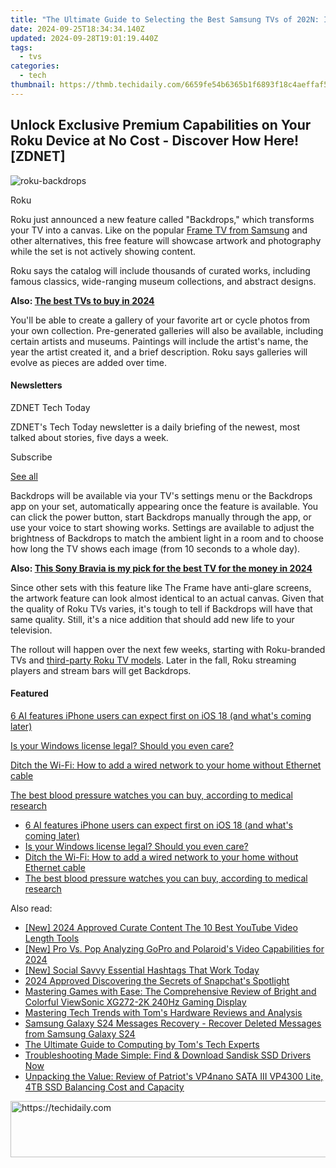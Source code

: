 ```yaml
---
title: "The Ultimate Guide to Selecting the Best Samsung TVs of 202N: In-Depth Expert Analysis and Reviews | ZDNET"
date: 2024-09-25T18:34:34.140Z
updated: 2024-09-28T19:01:19.440Z
tags:
  - tvs
categories:
  - tech
thumbnail: https://thmb.techidaily.com/6659fe54b6365b1f6893f18c4aeffaf5df66ed6e08cee6f612c187a5f5545374.jpg
---
```


## Unlock Exclusive Premium Capabilities on Your Roku Device at No Cost - Discover How Here![ZDNET]

![roku-backdrops](https://www.zdnet.com/a/img/resize/ab06e5d79937bcd994ea807e04aece8be4cc8f5c/2024/09/04/03fa9e7c-68b9-43c6-ba8d-3958f358f014/backdrops-lifestyle-person.jpg?auto=webp&width=1280)

Roku

Roku just announced a new feature called "Backdrops," which transforms your TV into a canvas. Like on the popular [Frame TV from Samsung](https://www.zdnet.com/home-and-office/home-entertainment/samsung-frame-tv-2024-vs-2023-comparing-the-key-differences/) and other alternatives, this free feature will showcase artwork and photography while the set is not actively showing content.

Roku says the catalog will include thousands of curated works, including famous classics, wide-ranging museum collections, and abstract designs.

**Also: [The best TVs to buy in 2024](https://www.zdnet.com/home-and-office/home-entertainment/best-tv/)**

You'll be able to create a gallery of your favorite art or cycle photos from your own collection. Pre-generated galleries will also be available, including certain artists and museums. Paintings will include the artist's name, the year the artist created it, and a brief description. Roku says galleries will evolve as pieces are added over time. 

#### Newsletters

ZDNET Tech Today

ZDNET's Tech Today newsletter is a daily briefing of the newest, most talked about stories, five days a week.

 Subscribe

[See all](https://www.zdnet.com/newsletters/)

Backdrops will be available via your TV's settings menu or the Backdrops app on your set, automatically appearing once the feature is available. You can click the power button, start Backdrops manually through the app, or use your voice to start showing works. Settings are available to adjust the brightness of Backdrops to match the ambient light in a room and to choose how long the TV shows each image (from 10 seconds to a whole day).

**Also: [This Sony Bravia is my pick for the best TV for the money in 2024](https://www.zdnet.com/home-and-office/home-entertainment/this-sony-bravia-is-my-pick-for-the-best-tv-for-the-money-in-2024-and-its-on-sale-for-labor-day/)**

Since other sets with this feature like The Frame have anti-glare screens, the artwork feature can look almost identical to an actual canvas. Given that the quality of Roku TVs varies, it's tough to tell if Backdrops will have that same quality. Still, it's a nice addition that should add new life to your television.

The rollout will happen over the next few weeks, starting with Roku-branded TVs and [third-party Roku TV models](https://www.zdnet.com/home-and-office/home-entertainment/best-roku-tvs/#link={). Later in the fall, Roku streaming players and stream bars will get Backdrops.

#### Featured

[6 AI features iPhone users can expect first on iOS 18 (and what's coming later)](https://www.zdnet.com/article/6-ai-features-iphone-users-can-expect-first-on-ios-18-and-whats-coming-later/ "6 AI features iPhone users can expect first on iOS 18 (and what's coming later)")

[Is your Windows license legal? Should you even care?](https://www.zdnet.com/article/is-your-windows-license-legal-should-you-even-care/ "Is your Windows license legal? Should you even care?")

[Ditch the Wi-Fi: How to add a wired network to your home without Ethernet cable](https://www.zdnet.com/article/ditch-the-wi-fi-how-to-add-a-wired-network-to-your-home-without-ethernet-cable/ "Ditch the Wi-Fi: How to add a wired network to your home without Ethernet cable")

[The best blood pressure watches you can buy, according to medical research](https://www.zdnet.com/article/best-blood-pressure-watch/ "The best blood pressure watches you can buy, according to medical research")

* [6 AI features iPhone users can expect first on iOS 18 (and what's coming later)](https://www.zdnet.com/article/6-ai-features-iphone-users-can-expect-first-on-ios-18-and-whats-coming-later/ "6 AI features iPhone users can expect first on iOS 18 (and what's coming later)")
* [Is your Windows license legal? Should you even care?](https://www.zdnet.com/article/is-your-windows-license-legal-should-you-even-care/ "Is your Windows license legal? Should you even care?")
* [Ditch the Wi-Fi: How to add a wired network to your home without Ethernet cable](https://www.zdnet.com/article/ditch-the-wi-fi-how-to-add-a-wired-network-to-your-home-without-ethernet-cable/ "Ditch the Wi-Fi: How to add a wired network to your home without Ethernet cable")
* [The best blood pressure watches you can buy, according to medical research](https://www.zdnet.com/article/best-blood-pressure-watch/ "The best blood pressure watches you can buy, according to medical research")

<ins class="adsbygoogle"
     style="display:block"
     data-ad-format="autorelaxed"
     data-ad-client="ca-pub-7571918770474297"
     data-ad-slot="1223367746"></ins>

<ins class="adsbygoogle"
     style="display:block"
     data-ad-client="ca-pub-7571918770474297"
     data-ad-slot="8358498916"
     data-ad-format="auto"
     data-full-width-responsive="true"></ins>

<span class="atpl-alsoreadstyle">Also read:</span>
<div><ul>
<li><a href="https://facebook-video-share.techidaily.com/new-2024-approved-curate-content-the-10-best-youtube-video-length-tools/"><u>[New] 2024 Approved Curate Content The 10 Best YouTube Video Length Tools</u></a></li>
<li><a href="https://article-posts.techidaily.com/new-pro-vs-pop-analyzing-gopro-and-polaroids-video-capabilities-for-2024/"><u>[New] Pro Vs. Pop Analyzing GoPro and Polaroid's Video Capabilities for 2024</u></a></li>
<li><a href="https://instagram-videos.techidaily.com/new-social-savvy-essential-hashtags-that-work-today/"><u>[New] Social Savvy Essential Hashtags That Work Today</u></a></li>
<li><a href="https://fox-http.techidaily.com/2024-approved-discovering-the-secrets-of-snapchats-spotlight/"><u>2024 Approved Discovering the Secrets of Snapchat's Spotlight</u></a></li>
<li><a href="https://hardware-reviews.techidaily.com/mastering-games-with-ease-the-comprehensive-review-of-bright-and-colorful-viewsonic-xg272-2k-240hz-gaming-display/"><u>Mastering Games with Ease: The Comprehensive Review of Bright and Colorful ViewSonic XG272-2K 240Hz Gaming Display</u></a></li>
<li><a href="https://hardware-reviews.techidaily.com/mastering-tech-trends-with-toms-hardware-reviews-and-analysis/"><u>Mastering Tech Trends with Tom's Hardware Reviews and Analysis</u></a></li>
<li><a href="https://techidaily.com/samsung-galaxy-s24-messages-recovery-recover-deleted-messages-from-samsung-galaxy-s24-by-fonelab-android-recover-messages/"><u>Samsung Galaxy S24 Messages Recovery - Recover Deleted Messages from Samsung Galaxy S24</u></a></li>
<li><a href="https://hardware-reviews.techidaily.com/the-ultimate-guide-to-computing-by-toms-tech-experts/"><u>The Ultimate Guide to Computing by Tom's Tech Experts</u></a></li>
<li><a href="https://win-amazing.techidaily.com/troubleshooting-made-simple-find-and-download-sandisk-ssd-drivers-now/"><u>Troubleshooting Made Simple: Find & Download Sandisk SSD Drivers Now</u></a></li>
<li><a href="https://hardware-reviews.techidaily.com/unpacking-the-value-review-of-patriots-vp4nano-sata-iii-vp4300-lite-4tb-ssd-balancing-cost-and-capacity/"><u>Unpacking the Value: Review of Patriot's VP4nano SATA III VP4300 Lite, 4TB SSD Balancing Cost and Capacity</u></a></li>
</ul></div>

<!-- affiliate ads begin -->
<a href="https://wigfever.sjv.io/c/5597632/2014854/22899" target="_top" id="2014854">
  <img src="//a.impactradius-go.com/display-ad/22899-2014854" border="0" alt="https://techidaily.com" width="728" height="90"/>
</a>
<img height="0" width="0" src="https://wigfever.sjv.io/i/5597632/2014854/22899" style="position:absolute;visibility:hidden;" border="0" />
<!-- affiliate ads end -->


